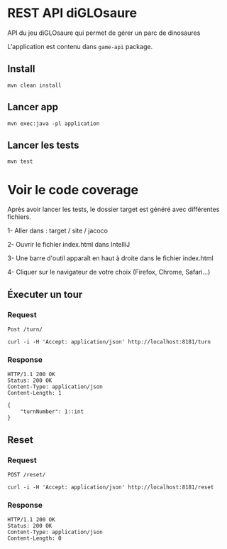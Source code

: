 # REST API diGLOsaure

API du jeu diGLOsaure qui permet de gérer un parc de dinosaures

L'application est contenu dans `game-api` package.


## Install

    mvn clean install

## Lancer app

    mvn exec:java -pl application

## Lancer les tests

    mvn test

# Voir le code coverage

Après avoir lancer les tests, le dossier target est généré avec différentes fichiers.

1- Aller dans : target / site / jacoco

2- Ouvrir le fichier index.html dans IntelliJ

3- Une barre d'outil apparaît en haut à droite dans le fichier index.html

4- Cliquer sur le navigateur de votre choix (Firefox, Chrome, Safari...)
## Éxecuter un tour

### Request

`Post /turn/`

    curl -i -H 'Accept: application/json' http://localhost:8181/turn

### Response

    HTTP/1.1 200 OK
    Status: 200 OK
    Content-Type: application/json
    Content-Length: 1

    {
        "turnNumber": 1::int
    }

## Reset

### Request

`POST /reset/`

    curl -i -H 'Accept: application/json' http://localhost:8181/reset

### Response

    HTTP/1.1 200 OK
    Status: 200 OK
    Content-Type: application/json
    Content-Length: 0
